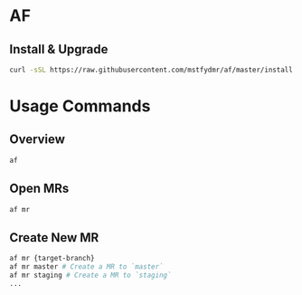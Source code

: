 # AF

## Install & Upgrade
```bash
curl -sSL https://raw.githubusercontent.com/mstfydmr/af/master/install.sh | bash
```

# Usage Commands

## Overview
```bash
af
```

## Open MRs
```bash
af mr
```

## Create New MR
```bash
af mr {target-branch}
af mr master # Create a MR to `master`
af mr staging # Create a MR to `staging`
...
```

